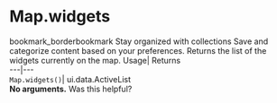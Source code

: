 
#  Map.widgets 
bookmark_borderbookmark Stay organized with collections  Save and categorize content based on your preferences.
Returns the list of the widgets currently on the map. 
Usage| Returns  
---|---  
`Map.widgets()`| ui.data.ActiveList  
**No arguments.**
Was this helpful?
